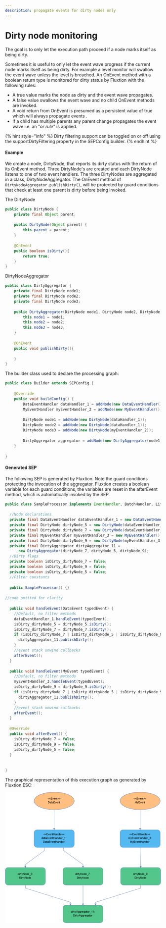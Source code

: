 ```yaml
---
description: propagate events for dirty nodes only
---
```


# Dirty node monitoring

The goal is to only let the execution path proceed if a node marks itself as being dirty.

Sometimes it is useful to only let the event wave progress if the current node marks itself as being dirty. For example  a level monitor will swallow the event wave unless the level is breached. An OnEvent method with a boolean return type is monitored for dirty status by Fluxtion with the following rules:

* A true value marks the node as dirty and the event wave propagates.
* A false value swallows the event wave and no child OnEvent methods are invoked.
* A void return from OnEvent is presumed as a persistent value of true which will always propagate events .
* If a child has multiple parents any parent change propagates the event wave i.e. an "_or rule_" is applied.

{% hint style="info" %}
Dirty filtering support can be toggled on or off using the supportDirtyFiltering property in the SEPConfig builder.
{% endhint %}

#### Example

We create a node, DirtyNode, that reports its dirty status with the return of its OnEvent method. Three DirtyNode's are created and each DirtyNode listens to one of two event handlers. The three DirtyNodes are aggregated in a class, DirtyNodeAggregator. The OnEvent method of `DirtyNodeAggregator.publishDirty()`, will be protected by guard conditions that check at least one parent is dirty before being invoked.

The DirtyNode

```java
public class DirtyNode {
    private final Object parent;

    public DirtyNode(Object parent) {
        this.parent = parent;
    }
    
    @OnEvent
    public boolean isDirty(){
        return true;
    }
}
```

DirtyNodeAggregator

```java
public class DirtyAggregator {
    private final DirtyNode node1;
    private final DirtyNode node2;
    private final DirtyNode node3;

    public DirtyAggregator(DirtyNode node1, DirtyNode node2, DirtyNode node3) {
        this.node1 = node1;
        this.node2 = node2;
        this.node3 = node3;
    }
    
    @OnEvent
    public void publishDirty(){
        
    }
}
```

The builder class used to declare the processing graph:

```java
public class Builder extends SEPConfig {

    @Override
    public void buildConfig() {
        DataEventHandler dataHandler_1 = addNode(new DataEventHandler());
        MyEventHandler myEventHandler_2 = addNode(new MyEventHandler());
        
        DirtyNode node1 = addNode(new DirtyNode(dataHandler_1));
        DirtyNode node2 = addNode(new DirtyNode(dataHandler_1));
        DirtyNode node3 = addNode(new DirtyNode(myEventHandler_2));
        
        DirtyAggregator aggregator = addNode(new DirtyAggregator(node1, node2, node3));
    }

}
```

#### Generated SEP

The following SEP is generated by Fluxtion. Note the guard conditions protecting the invocation of the aggregator. Fluxtion creates a boolean variable for each guard conditions, the variables are reset in the afterEvent method, which is automatically invoked by the SEP.

```java
public class SampleProcessor implements EventHandler, BatchHandler, Lifecycle {

  //Node declarations
  private final DataEventHandler dataEventHandler_1 = new DataEventHandler();
  private final DirtyNode dirtyNode_5 = new DirtyNode(dataEventHandler_1);
  private final DirtyNode dirtyNode_7 = new DirtyNode(dataEventHandler_1);
  private final MyEventHandler myEventHandler_3 = new MyEventHandler();
  private final DirtyNode dirtyNode_9 = new DirtyNode(myEventHandler_3);
  private final DirtyAggregator dirtyAggregator_11 =
      new DirtyAggregator(dirtyNode_7, dirtyNode_5, dirtyNode_9);
  //Dirty flags
  private boolean isDirty_dirtyNode_7 = false;
  private boolean isDirty_dirtyNode_9 = false;
  private boolean isDirty_dirtyNode_5 = false;
  //Filter constants

  public SampleProcessor() {}

//code omitted for clarity

  public void handleEvent(DataEvent typedEvent) {
    //Default, no filter methods
    dataEventHandler_1.handleEvent(typedEvent);
    isDirty_dirtyNode_5 = dirtyNode_5.isDirty();
    isDirty_dirtyNode_7 = dirtyNode_7.isDirty();
    if (isDirty_dirtyNode_7 | isDirty_dirtyNode_5 | isDirty_dirtyNode_9) {
      dirtyAggregator_11.publishDirty();
    }
    //event stack unwind callbacks
    afterEvent();
  }

  public void handleEvent(MyEvent typedEvent) {
    //Default, no filter methods
    myEventHandler_3.handleEvent(typedEvent);
    isDirty_dirtyNode_9 = dirtyNode_9.isDirty();
    if (isDirty_dirtyNode_7 | isDirty_dirtyNode_5 | isDirty_dirtyNode_9) {
      dirtyAggregator_11.publishDirty();
    }
    //event stack unwind callbacks
    afterEvent();
  }

  @Override
  public void afterEvent() {
    isDirty_dirtyNode_7 = false;
    isDirty_dirtyNode_9 = false;
    isDirty_dirtyNode_5 = false;
  }


}
```

 The graphical representation of this execution graph as generated by Fluxtion ESC:

![](../../.gitbook/assets/sampleprocessor.png)

